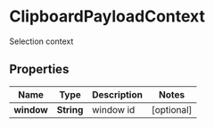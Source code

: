 

# ClipboardPayloadContext

Selection context

## Properties

Name | Type | Description | Notes
------------ | ------------- | ------------- | -------------
**window** | **String** | window id |  [optional]



